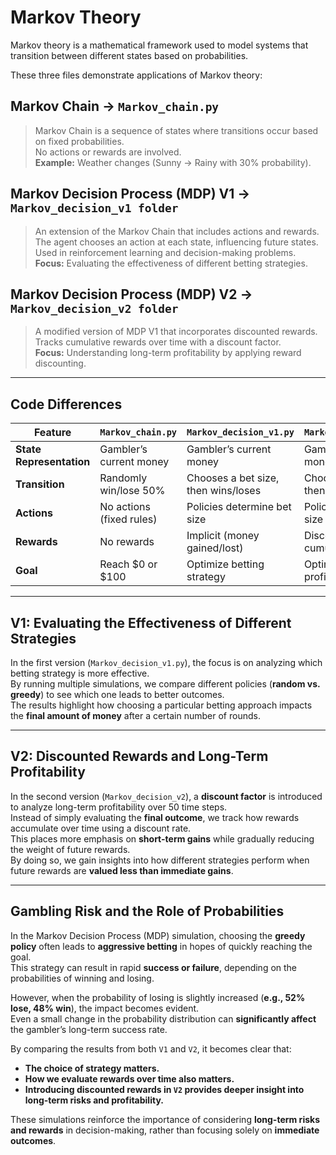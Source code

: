 # Markov Theory
Markov theory is a mathematical framework used to model systems that transition between different states based on probabilities.

These three files demonstrate applications of Markov theory:

## Markov Chain -> `Markov_chain.py`
> Markov Chain is a sequence of states where transitions occur based on fixed probabilities.  
> No actions or rewards are involved.  
> **Example:** Weather changes (Sunny → Rainy with 30% probability).  

## Markov Decision Process (MDP) V1 -> `Markov_decision_v1 folder `
> An extension of the Markov Chain that includes actions and rewards.  
> The agent chooses an action at each state, influencing future states.  
> Used in reinforcement learning and decision-making problems.  
> **Focus:** Evaluating the effectiveness of different betting strategies.

## Markov Decision Process (MDP) V2 -> `Markov_decision_v2 folder`
> A modified version of MDP V1 that incorporates discounted rewards.  
> Tracks cumulative rewards over time with a discount factor.  
> **Focus:** Understanding long-term profitability by applying reward discounting.

---

## **Code Differences**  

| Feature                  | `Markov_chain.py`          | `Markov_decision_v1.py`       | `Markov_decision_v2.py`       |
|--------------------------|--------------------------|------------------------------|------------------------------|
| **State Representation** | Gambler’s current money  | Gambler’s current money     | Gambler’s current money     |
| **Transition**           | Randomly win/lose 50%    | Chooses a bet size, then wins/loses | Chooses a bet size, then wins/loses |
| **Actions**              | No actions (fixed rules) | Policies determine bet size | Policies determine bet size |
| **Rewards**              | No rewards               | Implicit (money gained/lost) | Discounted cumulative rewards |
| **Goal**                 | Reach $0 or $100         | Optimize betting strategy   | Optimize long-term profitability |

---

## **V1: Evaluating the Effectiveness of Different Strategies**  
In the first version (`Markov_decision_v1.py`), the focus is on analyzing which betting strategy is more effective.  
By running multiple simulations, we compare different policies (**random vs. greedy**) to see which one leads to better outcomes.  
The results highlight how choosing a particular betting approach impacts the **final amount of money** after a certain number of rounds.

---

## **V2: Discounted Rewards and Long-Term Profitability**  
In the second version (`Markov_decision_v2`), a **discount factor** is introduced to analyze long-term profitability over 50 time steps.  
Instead of simply evaluating the **final outcome**, we track how rewards accumulate over time using a discount rate.  
This places more emphasis on **short-term gains** while gradually reducing the weight of future rewards.  
By doing so, we gain insights into how different strategies perform when future rewards are **valued less than immediate gains**.

---

## **Gambling Risk and the Role of Probabilities**  
In the Markov Decision Process (MDP) simulation, choosing the **greedy policy** often leads to **aggressive betting** in hopes of quickly reaching the goal.  
This strategy can result in rapid **success or failure**, depending on the probabilities of winning and losing.

However, when the probability of losing is slightly increased (**e.g., 52% lose, 48% win**), the impact becomes evident.  
Even a small change in the probability distribution can **significantly affect** the gambler’s long-term success rate.

By comparing the results from both `V1` and `V2`, it becomes clear that:  
- **The choice of strategy matters.**  
- **How we evaluate rewards over time also matters.**  
- **Introducing discounted rewards in `V2` provides deeper insight into long-term risks and profitability.**  

These simulations reinforce the importance of considering **long-term risks and rewards** in decision-making, rather than focusing solely on **immediate outcomes**.
